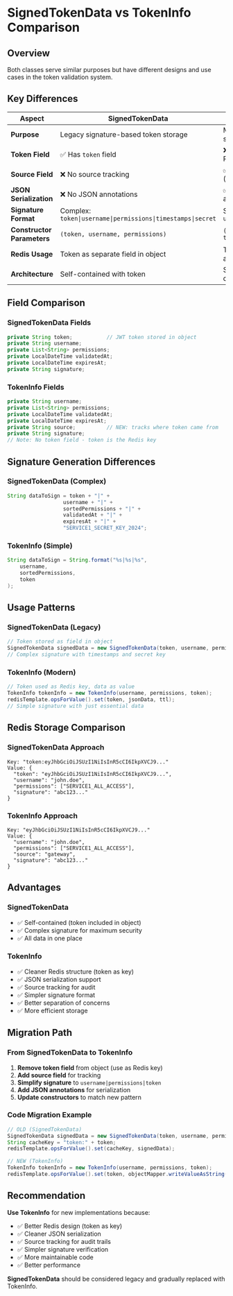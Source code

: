 # SignedTokenData vs TokenInfo Comparison

## Overview
Both classes serve similar purposes but have different designs and use cases in the token validation system.

## Key Differences

| Aspect | SignedTokenData | TokenInfo |
|--------|----------------|-----------|
| **Purpose** | Legacy signature-based token storage | Modern JSON-based token storage |
| **Token Field** | ✅ Has `token` field | ❌ No `token` field (token is Redis key) |
| **Source Field** | ❌ No source tracking | ✅ Has `source` field ("gateway", "sso", etc.) |
| **JSON Serialization** | ❌ No JSON annotations | ✅ Has `@JsonFormat` annotations |
| **Signature Format** | Complex: `token\|username\|permissions\|timestamps\|secret` | Simple: `username\|permissions\|token` |
| **Constructor Parameters** | `(token, username, permissions)` | `(username, permissions, token)` |
| **Redis Usage** | Token as separate field in object | Token as Redis key, object as value |
| **Architecture** | Self-contained with token | Separated: token=key, data=value |

## Field Comparison

### SignedTokenData Fields
```java
private String token;           // JWT token stored in object
private String username;
private List<String> permissions;
private LocalDateTime validatedAt;
private LocalDateTime expiresAt;
private String signature;
```

### TokenInfo Fields
```java
private String username;
private List<String> permissions;
private LocalDateTime validatedAt;
private LocalDateTime expiresAt;
private String source;          // NEW: tracks where token came from
private String signature;
// Note: No token field - token is the Redis key
```

## Signature Generation Differences

### SignedTokenData (Complex)
```java
String dataToSign = token + "|" + 
                  username + "|" + 
                  sortedPermissions + "|" + 
                  validatedAt + "|" + 
                  expiresAt + "|" +
                  "SERVICE1_SECRET_KEY_2024";
```

### TokenInfo (Simple)
```java
String dataToSign = String.format("%s|%s|%s",
    username,
    sortedPermissions,
    token
);
```

## Usage Patterns

### SignedTokenData (Legacy)
```java
// Token stored as field in object
SignedTokenData signedData = new SignedTokenData(token, username, permissions);
// Complex signature with timestamps and secret key
```

### TokenInfo (Modern)
```java
// Token used as Redis key, data as value
TokenInfo tokenInfo = new TokenInfo(username, permissions, token);
redisTemplate.opsForValue().set(token, jsonData, ttl);
// Simple signature with just essential data
```

## Redis Storage Comparison

### SignedTokenData Approach
```
Key: "token:eyJhbGciOiJSUzI1NiIsInR5cCI6IkpXVCJ9..."
Value: {
  "token": "eyJhbGciOiJSUzI1NiIsInR5cCI6IkpXVCJ9...",
  "username": "john.doe",
  "permissions": ["SERVICE1_ALL_ACCESS"],
  "signature": "abc123..."
}
```

### TokenInfo Approach
```
Key: "eyJhbGciOiJSUzI1NiIsInR5cCI6IkpXVCJ9..."
Value: {
  "username": "john.doe",
  "permissions": ["SERVICE1_ALL_ACCESS"],
  "source": "gateway",
  "signature": "abc123..."
}
```

## Advantages

### SignedTokenData
- ✅ Self-contained (token included in object)
- ✅ Complex signature for maximum security
- ✅ All data in one place

### TokenInfo
- ✅ Cleaner Redis structure (token as key)
- ✅ JSON serialization support
- ✅ Source tracking for audit
- ✅ Simpler signature format
- ✅ Better separation of concerns
- ✅ More efficient storage

## Migration Path

### From SignedTokenData to TokenInfo
1. **Remove token field** from object (use as Redis key)
2. **Add source field** for tracking
3. **Simplify signature** to `username|permissions|token`
4. **Add JSON annotations** for serialization
5. **Update constructors** to match new pattern

### Code Migration Example
```java
// OLD (SignedTokenData)
SignedTokenData signedData = new SignedTokenData(token, username, permissions);
String cacheKey = "token:" + token;
redisTemplate.opsForValue().set(cacheKey, signedData);

// NEW (TokenInfo)
TokenInfo tokenInfo = new TokenInfo(username, permissions, token);
redisTemplate.opsForValue().set(token, objectMapper.writeValueAsString(tokenInfo));
```

## Recommendation

**Use TokenInfo** for new implementations because:
- ✅ Better Redis design (token as key)
- ✅ Cleaner JSON serialization
- ✅ Source tracking for audit trails
- ✅ Simpler signature verification
- ✅ More maintainable code
- ✅ Better performance

**SignedTokenData** should be considered legacy and gradually replaced with TokenInfo.
